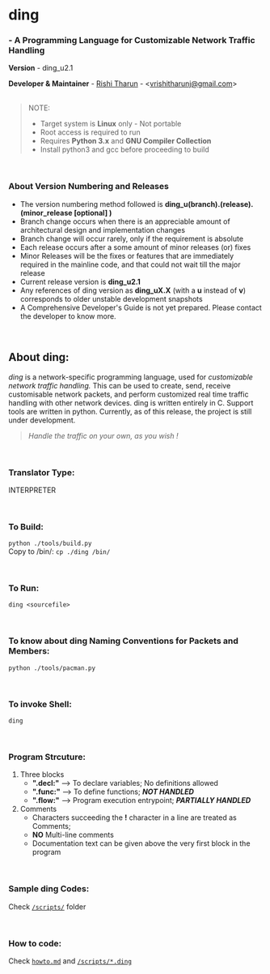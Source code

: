 
# ding
### - A Programming Language for Customizable Network Traffic Handling

**Version** - ding_u2.1

**Developer & Maintainer** - [Rishi Tharun](https://linkedin.com/in/rishitharun03) - <<vrishitharunj@gmail.com>><br>
<br>
>NOTE:
> * Target system is **Linux** only - Not portable
> * Root access is required to run
> * Requires **Python 3.x** and **GNU Compiler Collection**
> * Install python3 and gcc before proceeding to build

<br>

### About Version Numbering and Releases
* The version numbering method followed is **ding_u(branch).(release).(minor_release [optional] )**
* Branch change occurs when there is an appreciable amount of architectural design and implementation changes
* Branch change will occur rarely, only if the requirement is absolute
* Each release occurs after a some amount of minor releases (or) fixes
* Minor Releases will be the fixes or features that are immediately required in the mainline code, and that could not wait till the major release
* Current release version is **ding_u2.1**
* Any references of ding version as **ding_uX.X** (with a **u** instead of **v**) corresponds to older unstable development snapshots
* A Comprehensive Developer's Guide is not yet prepared. Please contact the developer to know more.

<br>

## About ding:
  *ding* is a network-specific programming language, used for *customizable network traffic handling.*
  This can be used to create, send, receive customisable network packets, and perform customized
  real time traffic handling with other network devices. ding is written entirely in C. Support tools
  are written in python. Currently, as of this release, the project is still under development.

> *Handle the traffic on your own, as you wish !*

<br>

### Translator Type:
  INTERPRETER

<br>

### To Build:
  `python ./tools/build.py`
<br> Copy to /bin/: `cp ./ding /bin/`

<br>

### To Run:
  `ding <sourcefile>`

<br>

### To know about ding Naming Conventions for Packets and Members:
  `python ./tools/pacman.py`

<br>

### To invoke Shell:
  `ding`

<br>

### Program Strcuture:
1. Three blocks
    * **".decl:"** --> To declare variables; No definitions allowed
    * **".func:"** --> To define functions; _**NOT HANDLED**_
    * **".flow:"** --> Program execution entrypoint; _**PARTIALLY HANDLED**_
2. Comments
    - Characters succeeding the **!** character in a line are treated as Comments;
    - __NO__ Multi-line comments
    - Documentation text can be given above the very first block in the program
<br>

### Sample ding Codes:
  Check [`/scripts/`](https://github.com/rishitharun/ding/blob/main/scripts) folder

<br>

### How to code:
  Check [`howto.md`](https://github.com/rishitharun/ding/blob/main/docs/howto.md) and [`/scripts/*.ding`](https://github.com/rishitharun/ding/blob/main/scripts)


